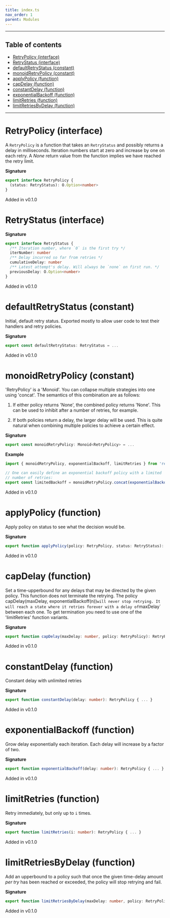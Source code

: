 ```yaml
---
title: index.ts
nav_order: 1
parent: Modules
---
```


---

<h2 class="text-delta">Table of contents</h2>

- [RetryPolicy (interface)](#retrypolicy-interface)
- [RetryStatus (interface)](#retrystatus-interface)
- [defaultRetryStatus (constant)](#defaultretrystatus-constant)
- [monoidRetryPolicy (constant)](#monoidretrypolicy-constant)
- [applyPolicy (function)](#applypolicy-function)
- [capDelay (function)](#capdelay-function)
- [constantDelay (function)](#constantdelay-function)
- [exponentialBackoff (function)](#exponentialbackoff-function)
- [limitRetries (function)](#limitretries-function)
- [limitRetriesByDelay (function)](#limitretriesbydelay-function)

---

# RetryPolicy (interface)

A `RetryPolicy` is a function that takes an `RetryStatus` and
possibly returns a delay in milliseconds. Iteration numbers start
at zero and increase by one on each retry. A _None_ return value from
the function implies we have reached the retry limit.

**Signature**

```ts
export interface RetryPolicy {
  (status: RetryStatus): O.Option<number>
}
```

Added in v0.1.0

# RetryStatus (interface)

**Signature**

```ts
export interface RetryStatus {
  /** Iteration number, where `0` is the first try */
  iterNumber: number
  /** Delay incurred so far from retries */
  cumulativeDelay: number
  /** Latest attempt's delay. Will always be `none` on first run. */
  previousDelay: O.Option<number>
}
```

Added in v0.1.0

# defaultRetryStatus (constant)

Initial, default retry status. Exported mostly to allow user code
to test their handlers and retry policies.

**Signature**

```ts
export const defaultRetryStatus: RetryStatus = ...
```

Added in v0.1.0

# monoidRetryPolicy (constant)

'RetryPolicy' is a 'Monoid'. You can collapse multiple strategies into one using 'concat'.
The semantics of this combination are as follows:

1. If either policy returns 'None', the combined policy returns
   'None'. This can be used to inhibit after a number of retries,
   for example.

2. If both policies return a delay, the larger delay will be used.
   This is quite natural when combining multiple policies to achieve a
   certain effect.

**Signature**

```ts
export const monoidRetryPolicy: Monoid<RetryPolicy> = ...
```

**Example**

```ts
import { monoidRetryPolicy, exponentialBackoff, limitRetries } from 'retry-ts'

// One can easily define an exponential backoff policy with a limited
// number of retries:
export const limitedBackoff = monoidRetryPolicy.concat(exponentialBackoff(50), limitRetries(5))
```

Added in v0.1.0

# applyPolicy (function)

Apply policy on status to see what the decision would be.

**Signature**

```ts
export function applyPolicy(policy: RetryPolicy, status: RetryStatus): RetryStatus { ... }
```

Added in v0.1.0

# capDelay (function)

Set a time-upperbound for any delays that may be directed by the
given policy. This function does not terminate the retrying. The policy
capDelay(maxDelay, exponentialBackoff(n))`will never stop retrying. It will reach a state where it retries forever with a delay of`maxDelay`
between each one. To get termination you need to use one of the
'limitRetries' function variants.

**Signature**

```ts
export function capDelay(maxDelay: number, policy: RetryPolicy): RetryPolicy { ... }
```

Added in v0.1.0

# constantDelay (function)

Constant delay with unlimited retries

**Signature**

```ts
export function constantDelay(delay: number): RetryPolicy { ... }
```

Added in v0.1.0

# exponentialBackoff (function)

Grow delay exponentially each iteration.
Each delay will increase by a factor of two.

**Signature**

```ts
export function exponentialBackoff(delay: number): RetryPolicy { ... }
```

Added in v0.1.0

# limitRetries (function)

Retry immediately, but only up to `i` times.

**Signature**

```ts
export function limitRetries(i: number): RetryPolicy { ... }
```

Added in v0.1.0

# limitRetriesByDelay (function)

Add an upperbound to a policy such that once the given time-delay
amount _per try_ has been reached or exceeded, the policy will stop
retrying and fail.

**Signature**

```ts
export function limitRetriesByDelay(maxDelay: number, policy: RetryPolicy): RetryPolicy { ... }
```

Added in v0.1.0
